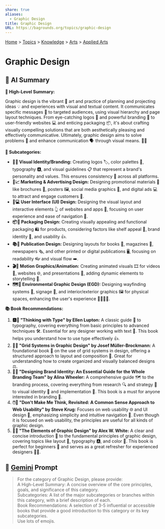 ```yaml
---
share: true
aliases:
  - Graphic Design
title: Graphic Design
URL: https://bagrounds.org/topics/graphic-design
---
```

[Home](../index.md) > [Topics](./index.md) > [Knowledge](./a-hierarchical-view-of-human-knowledge.md) > [Arts](./arts.md) > [Applied Arts](./applied-arts.md)  
# Graphic Design  
## 🤖 AI Summary  
**🎨 High-Level Summary:**  
  
Graphic design is the vibrant 🌈 art and practice of planning and projecting ideas 💡 and experiences with visual and textual content. It communicates specific messages 💌 to targeted audiences, using visual hierarchy and page layout techniques. From eye-catching logos 🌟 and powerful branding 💼 to user-friendly websites 💻 and enticing packaging 📦, it's about crafting visually compelling solutions that are both aesthetically pleasing and effectively communicative. Ultimately, graphic design aims to solve problems 🧩 and enhance communication 🗣️ through visual means. 🚀💡  
  
**📂 Subcategories:**  
  
* **💼✨ Visual Identity/Branding:** Creating logos 🏷️, color palettes 🎨, typography 🅰️, and visual guidelines 📋 that represent a brand's personality and values. This ensures consistency 🤝 across all platforms.  
* **📣📈 Marketing & Advertising Design:** Designing promotional materials 📢 like brochures 📄, posters 🖼️, social media graphics 📱, and digital ads 💻 to attract and engage customers 👥.  
* **📱💻 User Interface (UI) Design:** Designing the visual layout and interactive elements 👆 of websites and apps 📲, focusing on user experience and ease of navigation 🧭.  
* **📦🎁 Packaging Design:** Creating visually appealing and functional packaging 🛍️ for products, considering factors like shelf appeal 👀, brand identity 💯, and usability 👍.  
* **📚📰 Publication Design:** Designing layouts for books 📖, magazines 📰, newspapers 🗞️, and other printed or digital publications 🖥️, focusing on readability 👓 and visual flow ➡️.  
* **🎬🎉 Motion Graphics/Animation:** Creating animated visuals 🎞️ for videos 🎥, websites 🌐, and presentations 🎤, adding dynamic elements to storytelling 📜.  
* **🗺️🏢 Environmental Graphic Design (EGD):** Designing wayfinding systems 📍, signage 🚦, and interior/exterior graphics 🖼️ for physical spaces, enhancing the user's experience 🚶‍♀️🚶‍♂️.  
  
**📚 Book Recommendations:**  
  
1.  **🅰️📖 "Thinking with Type" by Ellen Lupton:** A classic guide 📘 to typography, covering everything from basic principles to advanced techniques 🛠️. Essential for any designer working with text 📝. This book helps you understand how to use type effectively 👍.  
2.  **📐🌐 "Grid Systems in Graphic Design" by Josef Müller-Brockmann:** A foundational book 🧱 on the use of grid systems in design, offering a structured approach to layout and composition 🧩. Great for understanding how to create organized and visually balanced designs ⚖️.  
3.  **💼🌈 "Designing Brand Identity: An Essential Guide for the Whole Branding Team" by Alina Wheeler:** A comprehensive guide 🗺️ to the branding process, covering everything from research 🔍 and strategy 🎯 to visual identity 🌟 and implementation 🚀. This book is a must for anyone interested in branding 💯.  
4.  **🖱️🤔 "Don't Make Me Think, Revisited: A Common Sense Approach to Web Usability" by Steve Krug:** Focuses on web usability 🌐 and UI design 📱, emphasizing simplicity and intuitive navigation 🧭. Even though it is focused on web usability, the principles are useful for all kinds of graphic design.  
5.  **🎨✨ "The Elements of Graphic Design" by Alex W. White:** A clear and concise introduction 📖 to the fundamental principles of graphic design, covering topics like layout 📏, typography 🅰️, and color 🌈. This book is perfect for beginners 👶 and serves as a great refresher for experienced designers 🧑‍🎨.  
  
## 💬 [Gemini](https://gemini.google.com/app) Prompt  
> For the category of Graphic Design, please provide:  
A High-Level Summary: A concise overview of the core principles, goals, and significance of this category.  
Subcategories: A list of the major subcategories or branches within this category, with a brief description of each.  
Book Recommendations: A selection of 3-5 influential or accessible books that provide a good introduction to this category or its key subcategories.  
Use lots of emojis.